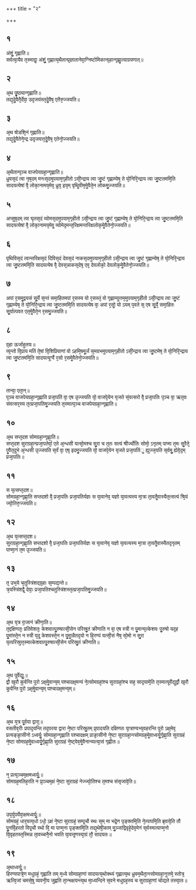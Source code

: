 +++
title = "२"

+++
## १
अंशुं᳘ गृह्णाति॥  
सर्वत्वा᳘यैव त᳘स्माद्वा᳘ अंशुं᳘ गृह्णात्य᳘थैतान्प्र᳘ज्ञातानेवा᳘ग्निष्टोमिकान्ग्र᳘हान्गृह्णाॗत्याग्रयणात्॥  
## २
अ᳘थ पृॗष्ठ्यान्गृह्णाति॥  
तद्य᳘देॗवैतै᳘र्देवा᳘ उद᳘जयंस्त᳘देॗवैष᳘ एतैरु᳘ज्जयति॥  
## ३
अ᳘थ षोडशि᳘नं गृह्णाति॥  
तद्य᳘देॗवैतेने᳘न्द्र उद᳘जयत्त᳘देॗवैष᳘ एतेनो᳘ज्जयति॥  
## ४
अ᳘थैतान्प᳘ञ्च वाजपेयग्रहा᳘न्गृह्णाति॥  
ध्रुवस᳘दं त्वा नृष᳘दम् मनःस᳘दमुपयाम᳘गृहीतो ऽसी᳘न्द्राय त्वा जु᳘ष्टं गृह्णाम्येष᳘ ते यो᳘निरि᳘न्द्राय त्वा जु᳘ष्टतममि᳘ति सादयत्येषां वै᳘ लोका᳘नामय᳘मेव᳘ ध्रुव᳘ इय᳘म् पृथिॗवीम᳘मेॗवैते᳘न लोकमु᳘ज्जयति॥  
## ५
अप्सुष᳘दम् त्वा घृतस᳘दं व्योमस᳘दमुपयाम᳘गृहीतो ऽसी᳘न्द्राय त्वा जु᳘ष्टं गृह्णाम्येष᳘ ते यो᳘निरि᳘न्द्राय त्वा जु᳘ष्टतममि᳘ति सादयत्येषां वै᳘ लोका᳘नामय᳘मेवॗ व्योमेद᳘मन्त᳘रिक्षमन्तरिक्षलोक᳘मेॗवैतेनो᳘ज्जयति॥  
## ६
पृथिविस᳘दं त्वान्तरिक्षस᳘दं दिविस᳘दं देवस᳘दं नाकस᳘दमुपयाम᳘गृहीतो ऽसी᳘न्द्राय त्वा जु᳘ष्टं गृह्णाम्येष᳘ ते यो᳘निरि᳘न्द्राय त्वा जु᳘ष्टतममि᳘ति सादयत्येष वै᳘ देवस᳘न्नाकस᳘देष᳘ एव᳘ देवलोको᳘ देवलोक᳘मेॗवैतेनो᳘ज्जयति॥  
## ७
अपां र᳘समु᳘द्वयसं सू᳘र्ये स᳘न्तं समा᳘हितमपां र᳘सस्य यो र᳘सस्तं᳘ वो गृह्णाम्युत्तम᳘मुपयाम᳘गृहीतो ऽसी᳘न्द्राय त्वा जु᳘ष्टं गृह्णाम्येष᳘ ते यो᳘निरि᳘न्द्राय त्वा जु᳘ष्टतममि᳘ति सादयत्येष वा᳘ अपां र᳘सोॗ यो ऽयम् प᳘वते स᳘ एष सू᳘र्ये᳘ समा᳘हितः सू᳘र्यात्पवत एत᳘मेॗवैते᳘न र᳘समु᳘ज्जयति॥  
## ८
ग्र᳘हा ऊर्जाहुतयः॥  
व्य᳘न्तो वि᳘प्राय मतिं ते᳘षां वि᳘शिप्रियाणां वो ऽहमि᳘षमू᳘र्जं स᳘मग्रभमुपयाम᳘गृहीतो ऽसी᳘न्द्राय त्वा जु᳘ष्टमेष᳘ ते यो᳘निरि᳘न्द्राय त्वा जु᳘ष्टतममि᳘ति सादयत्यूर्ग्वै र᳘सो र᳘समेॗवैतेनो᳘ज्जयति॥  
## ९
तान्वा᳘ एता᳘न्॥  
प᳘ञ्च वाजपेयग्रहा᳘न्गृह्णाति प्रजा᳘पतिं वा᳘ एष उ᳘ज्जयति यो᳘ वाजपे᳘येन य᳘जते सं᳘वत्सरो वै᳘ प्रजा᳘पतिः प᳘ञ्च वा᳘ ऋत᳘वः संवत्सर᳘स्य त᳘त्प्रजा᳘पतिमु᳘ज्जयति त᳘स्मात्प᳘ञ्च वाजपेयग्रहा᳘न्गृह्णाति॥  
## १०
अ᳘थ सप्त᳘दश सोमग्रहा᳘न्गृह्णा᳘ति॥  
सप्त᳘दश सुराग्रहा᳘न्प्रजा᳘पतेर्वा᳘ एते अ᳘न्धसी यत्सो᳘मश्च सु᳘रा च त᳘तः सत्यं श्रीर्ज्योतिः सोमो᳘ ऽनृतम् पाप्मा त᳘मः सु᳘रैते᳘ एॗवैत᳘दुभे अ᳘न्धसी उ᳘ज्जयति स᳘र्वं वा᳘ एष᳘ इदमु᳘ज्जयति यो᳘ वाजपे᳘येन य᳘जते प्रजा᳘पतिंॗ ह्युज्ज᳘यति स᳘र्वमुॗ ह्येवे᳘द᳘म् प्रजा᳘पतिः॥  
## ११
स य᳘त्सप्त᳘दश॥  
सोमग्रहा᳘न्गृह्णा᳘ति सप्तदशो वै᳘ प्रजा᳘पतिः प्रजा᳘पतिर्यज्ञः स या᳘वानेव᳘ यज्ञो या᳘वत्यस्य मा᳘त्रा ता᳘वतैॗवास्यैत᳘त्सत्यं श्रि᳘यं ज्यो᳘तिरु᳘ज्जयति॥  
## १२
अ᳘थ य᳘त्सप्त᳘दश॥  
सुराग्रहा᳘न्गृह्णा᳘ति सप्तदशो वै᳘ प्रजा᳘पतिः प्रजा᳘पतिर्यज्ञः स या᳘वानेव᳘ यज्ञो या᳘वत्यस्य मा᳘त्रा ता᳘वतैॗवास्यैतद᳘नृतम् पाप्मा᳘नं त᳘म उ᳘ज्जयति॥  
## १३
त᳘ उभ᳘ये च᳘तुस्त्रिंशद्ग्र᳘हाः स᳘म्पद्यन्ते॥  
त्र᳘यस्त्रिंशद्वै᳘ देवाः᳘ प्रजा᳘पतिश्चतुस्त्रिंशस्त᳘त्प्रजा᳘पतिमु᳘ज्जयति॥  
## १४
अ᳘थ य᳘त्र रा᳘जानं क्रीणा᳘ति॥  
त᳘द्दक्षिणतः᳘ प्रतिवेशतः᳘ केशवात्पु᳘रुषात्सी᳘सेन परिस्रु᳘तं क्रीणाति न वा᳘ एष स्त्री न पु᳘मान्य᳘त्केशवः पु᳘रुषो यद᳘ह पु᳘मांस्ते᳘न न स्त्री य᳘दु केशवस्ते᳘न न पु᳘माॗन्नैतद᳘यो न हि᳘रण्यं यत्सी᳘सं नैष᳘ सो᳘मो न सु᳘रा य᳘त्परिस्रुत्त᳘स्मात्केशवात्पु᳘रुषात्सी᳘सेन परिस्रु᳘तं क्रीणाति॥  
## १५
अ᳘थ पूर्वेद्युः᳟॥  
द्वौ ख᳘रौ कुर्वन्ति पुरो ऽक्ष᳘मेॗवान्य᳘म् पश्चादक्ष᳘मन्यं ने᳘त्सोमग्रहां᳘श्च सुराग्रहां᳘श्च सह᳘ साद᳘यामे᳘ति त᳘स्मात्पूर्वेद्युर्द्वौ ख᳘रौ कुर्वन्ति पुरो ऽक्ष᳘मेॗवान्य᳘म् पश्चादक्ष᳘मन्य᳘म्॥  
## १६
अ᳘थ य᳘त्र पू᳘र्वया द्वारा᳟॥  
वसतीव᳘रीः प्रपाद᳘यन्ति तद᳘परया द्वारा ने᳘ष्टा परिस्रु᳘तम् प्र᳘पादयति दक्षिणतः पा᳘त्राण्यभ्य᳘वहरन्ति पुरो ऽक्ष᳘मेव᳘ प्रत्यङ्ङा᳘सीनो ऽध्वर्युः᳘ सोमग्रहा᳘न्गृह्णाति पश्चादक्षम् प्राङा᳘सीनो ने᳘ष्टा सुराग्रहा᳘न्त्सोमग्रह᳘मेॗवाध्वर्यु᳘र्गृह्णा᳘ति सुराग्रहं ने᳘ष्टा सोमग्रह᳘मेॗवाध्वर्यु᳘र्गृह्णा᳘ति सुराग्रहं ने᳘ष्ट्वेव᳘मेॗवैनान्व्यत्या᳘सं गृह्णीतः॥  
## १७
न᳘ प्रत्य᳘ञ्चम᳘क्षमध्वर्युः᳟॥  
सोमग्रह᳘मतिह᳘रति न प्रा᳘ञ्चम᳘क्षं ने᳘ष्टा सुराग्रहं नेज्ज्यो᳘तिश्च त᳘मश्च संसृजावे᳘ति॥  
## १८
उप᳘र्युपर्येवा᳘क्षमध्वर्युः᳟॥  
सोमग्रहं᳘ धार᳘यत्य᳘धो ऽधो᳘ ऽक्षं ने᳘ष्टा सुराग्रहं᳘ सम्पृ᳘चौ स्थः स᳘म् मा भद्रे᳘ण पृङ्क्तमि᳘ति ने᳘त्पापमि᳘ति ब्र᳘वावे᳘ति तौ पु᳘नर्वि᳘हरतो विपृ᳘चौ स्थो वि᳘ मा पाप्म᳘ना पृङ्क्तमि᳘ति तद्य᳘थेषी᳘काम् मु᳘ञ्जाद्विवृहे᳘देव᳘मेनं स᳘र्वस्मात्पाप्म᳘नो वि᳘वृहतस्त᳘स्मिन्न ता᳘वच्चनै᳘नो भवति या᳘वत्तृ᳘णस्या᳘ग्रं तौ᳘ सादयतः॥  
## १९
अ᳘थाध्वर्युः᳟॥  
हिरण्यपात्रे᳘ण मधुग्रहं᳘ गृह्णाति तम् म᳘ध्ये सोमग्रहा᳘णां सादयत्य᳘थोक्थ्यं गृह्णात्य᳘थ ध्रुवम᳘थैता᳘न्त्सोमग्रहा᳘नुत्तमे᳘ स्तोत्र᳘ ऋत्वि᳘जां चमसे᳘षु व्यवनी᳘य जुह्वति ता᳘न्भक्षयन्त्य᳘थ मा᳘ध्यन्दिने स᳘वने मधुग्रह᳘स्य च सुराग्रहा᳘णां चोद्यते तस्या᳘तः॥  